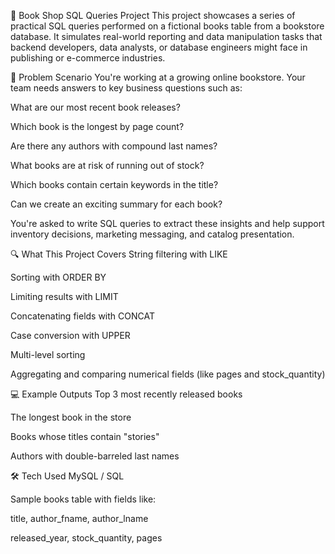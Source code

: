 📘 Book Shop SQL Queries Project
This project showcases a series of practical SQL queries performed on a fictional books table from a bookstore database. It simulates real-world reporting and data manipulation tasks that backend developers, data analysts, or database engineers might face in publishing or e-commerce industries.



🧠 Problem Scenario
You're working at a growing online bookstore. Your team needs answers to key business questions such as:

What are our most recent book releases?

Which book is the longest by page count?

Are there any authors with compound last names?

What books are at risk of running out of stock?

Which books contain certain keywords in the title?

Can we create an exciting summary for each book?

You're asked to write SQL queries to extract these insights and help support inventory decisions, marketing messaging, and catalog presentation.

🔍 What This Project Covers
String filtering with LIKE

Sorting with ORDER BY

Limiting results with LIMIT

Concatenating fields with CONCAT

Case conversion with UPPER

Multi-level sorting

Aggregating and comparing numerical fields (like pages and stock_quantity)




💻 Example Outputs
Top 3 most recently released books

The longest book in the store

Books whose titles contain "stories"

Authors with double-barreled last names




🛠 Tech Used
MySQL / SQL

Sample books table with fields like:

title, author_fname, author_lname

released_year, stock_quantity, pages
